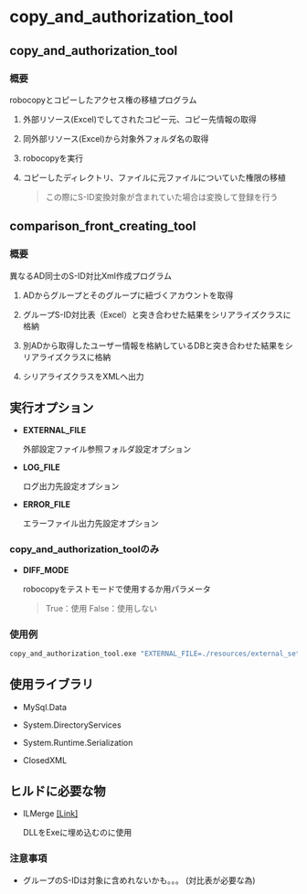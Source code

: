 # copy_and_authorization_tool

## copy_and_authorization_tool
### 概要
robocopyとコピーしたアクセス権の移植プログラム

1. 外部リソース(Excel)でしてされたコピー元、コピー先情報の取得

2. 同外部リソース(Excel)から対象外フォルダ名の取得

3. robocopyを実行

4. コピーしたディレクトリ、ファイルに元ファイルについていた権限の移植

    > この際にS-ID変換対象が含まれていた場合は変換して登録を行う

## comparison_front_creating_tool
### 概要
異なるAD同士のS-ID対比Xml作成プログラム

1. ADからグループとそのグループに紐づくアカウントを取得

2. グループS-ID対比表（Excel）と突き合わせた結果をシリアライズクラスに格納

3. 別ADから取得したユーザー情報を格納しているDBと突き合わせた結果をシリアライズクラスに格納

4. シリアライズクラスをXMLへ出力

## 実行オプション
+ __EXTERNAL_FILE__

    外部設定ファイル参照フォルダ設定オプション

+ __LOG_FILE__

    ログ出力先設定オプション

+ __ERROR_FILE__

    エラーファイル出力先設定オプション

### copy_and_authorization_toolのみ
+ __DIFF_MODE__

    robocopyをテストモードで使用するか用パラメータ
    > True：使用 False：使用しない

### 使用例
```cmd
copy_and_authorization_tool.exe "EXTERNAL_FILE=./resources/external_setting.json" "LOG_FILE=./log/system_log.log"
```


## 使用ライブラリ
+ MySql.Data

+ System.DirectoryServices

+ System.Runtime.Serialization

+ ClosedXML

## ヒルドに必要な物
+ ILMerge [\[Link\]](https://www.microsoft.com/en-us/download/details.aspx?id=17630)

    DLLをExeに埋め込むのに使用

### 注意事項
+ グループのS-IDは対象に含めれないかも。。。 (対比表が必要な為)
